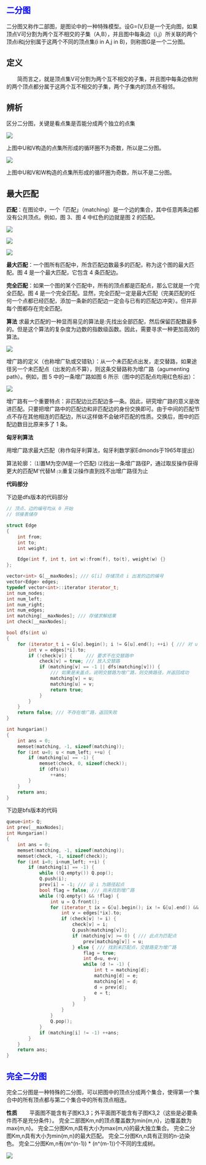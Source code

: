 ## **<font color=blue>二分图</font>**

二分图又称作二部图，是图论中的一种特殊模型。设G=(V,E)是一个无向图，如果顶点V可分割为两个互不相交的子集（A,B），并且图中每条边（i,j）所关联的两个顶点i和j分别属于这两个不同的顶点集(i in A,j  in B)，则称图G是一个二分图。

## **定义**

&emsp;&emsp;简而言之，就是顶点集V可分割为两个互不相交的子集，并且图中每条边依附的两个顶点都分属于这两个互不相交的子集，两个子集内的顶点不相邻。

## **辨析**

区分二分图，关键是看点集是否能分成两个独立的点集

![](http://i.imgur.com/OhvWPKY.png)

上图中U和V构造的点集所形成的循环圈不为奇数，所以是二分图。

![](http://i.imgur.com/vwYtsHS.png)

上图中U和V和W构造的点集所形成的循环圈为奇数，所以不是二分图。

## **最大匹配**

**匹配**：在图论中，一个「匹配」（matching）是一个边的集合，其中任意两条边都没有公共顶点。例如，图 3、图 4 中红色的边就是图 2 的匹配。

![](http://i.imgur.com/0Wo5UFh.png)

![](http://i.imgur.com/HZEky0m.png)

![](http://i.imgur.com/hFM7VWV.png)

**最大匹配**：一个图所有匹配中，所含匹配边数最多的匹配，称为这个图的最大匹配。图 4 是一个最大匹配，它包含 4 条匹配边。

**完全匹配**：如果一个图的某个匹配中，所有的顶点都是匹配点，那么它就是一个完全匹配。图 4 是一个完全匹配。显然，完全匹配一定是最大匹配（完美匹配的任何一个点都已经匹配，添加一条新的匹配边一定会与已有的匹配边冲突）。但并非每个图都存在完全匹配。

**算法**
求最大匹配的一种显而易见的算法是:先找出全部匹配，然后保留匹配数最多的。但是这个算法的复杂度为边数的指数级函数。因此，需要寻求一种更加高效的算法。

![](http://i.imgur.com/0GCUYkC.png)

增广路的定义（也称增广轨或交错轨）：从一个未匹配点出发，走交替路，如果途径另一个未匹配点（出发的点不算），则这条交替路称为增广路（agumenting path）。例如，图 5 中的一条增广路如图 6 所示（图中的匹配点均用红色标出）：

![](http://i.imgur.com/Xb2FiKT.png)

增广路有一个重要特点：非匹配边比匹配边多一条。因此，研究增广路的意义是改进匹配。只要把增广路中的匹配边和非匹配边的身份交换即可。由于中间的匹配节点不存在其他相连的匹配边，所以这样做不会破坏匹配的性质。交换后，图中的匹配边数目比原来多了 1 条。

**匈牙利算法**

用增广路求最大匹配（称作匈牙利算法，匈牙利数学家Edmonds于1965年提出）

算法轮廓：
⑴置M为空(M是一个匹配)
⑵找出一条增广路径P，通过取反操作获得更大的匹配M'代替M
⑶重复⑵操作直到找不出增广路径为止

**代码部分**

下边是dfs版本的代码部分

```cpp
// 顶点、边的编号均从 0 开始
// 邻接表储存

struct Edge
{
    int from;
    int to;
    int weight;

    Edge(int f, int t, int w):from(f), to(t), weight(w) {}
};

vector<int> G[__maxNodes]; /// G[i] 存储顶点 i 出发的边的编号 
vector<Edge> edges;
typedef vector<int>::iterator iterator_t;
int num_nodes;
int num_left;
int num_right;
int num_edges;
int matching[__maxNodes]; /// 存储求解结果 
int check[__maxNodes];

bool dfs(int u)
{
    for (iterator_t i = G[u].begin(); i != G[u].end(); ++i) { /// 对 u 的每个邻接点
        int v = edges[*i].to;
        if (!check[v]) {     /// 要求不在交替路中
            check[v] = true; /// 放入交替路
            if (matching[v] == -1 || dfs(matching[v])) {
                /// 如果是未盖点，说明交替路为增广路，则交换路径，并返回成功
                matching[v] = u;
                matching[u] = v;
                return true;
            }
        }
    }
    return false; /// 不存在增广路，返回失败
}

int hungarian()
{
    int ans = 0;
    memset(matching, -1, sizeof(matching));
    for (int u=0; u < num_left; ++u) {
        if (matching[u] == -1) {
            memset(check, 0, sizeof(check));
            if (dfs(u))
                ++ans;
        }
    }
    return ans;
}
```
下边是bfs版本的代码
```cpp
queue<int> Q;
int prev[__maxNodes];
int Hungarian()
{
    int ans = 0;
    memset(matching, -1, sizeof(matching));
    memset(check, -1, sizeof(check));
    for (int i=0; i<num_left; ++i) {
        if (matching[i] == -1) {
            while (!Q.empty()) Q.pop();
            Q.push(i);
            prev[i] = -1; /// 设 i 为路径起点
            bool flag = false; /// 尚未找到增广路
            while (!Q.empty() && !flag) {
                int u = Q.front();
                for (iterator_t ix = G[u].begin(); ix != G[u].end() && !flag; ++ix) {
                    int v = edges[*ix].to;
                    if (check[v] != i) {
                        check[v] = i;
                        Q.push(matching[v]);
                        if (matching[v] >= 0) { /// 此点为匹配点
                            prev[matching[v]] = u;
                        } else { /// 找到未匹配点，交替路变为增广路
                            flag = true;
                            int d=u, e=v;
                            while (d != -1) {
                                int t = matching[d];
                                matching[d] = e;
                                matching[e] = d;
                                d = prev[d];
                                e = t;
                            }
                        }
                    }
                }
                Q.pop();
            }
            if (matching[i] != -1) ++ans;
        }
    }
    return ans;
}
```
## **<font color=blue>完全二分图</font>**

完全二分图是一种特殊的二分图，可以把图中的顶点分成两个集合，使得第一个集合中的所有顶点都与第二个集合中的所有顶点相连。

**性质**
&emsp;&emsp;平面图不能含有子图K3,3；外平面图不能含有子图K3,2（这些是必要条件而不是充分条件）。 完全二部图Km,n的顶点覆盖数为min{m,n}，边覆盖数为max{m,n}。 完全二分图Km,n具有大小为max{m,n}的最大独立集合。 完全二分图Km,n具有大小为min{m,n}的最大匹配。 完全二分图Kn,n具有正则的n-边染色。 完全二分图Km,n有(m^(n-1)) * (n^(m-1))个不同的生成树。

![](http://i.imgur.com/YFVkaD9.png)

